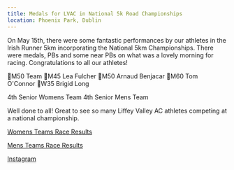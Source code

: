 ```yaml
---
title: Medals for LVAC in National 5k Road Championships
location: Phoenix Park, Dublin
---
```


On May 15th, there were some fantastic performances by our athletes in the Irish Runner 5km incorporating the National 5km Championships. There were medals, PBs and some near PBs on what was a lovely morning for racing. Congratulations to all our athletes! 

🥈M50 Team
🥈M45 Lea Fulcher
🥈M50 Arnaud Benjacar
🥈M60 Tom O'Connor
🥉W35 Brigid Long

4th Senior Womens Team
4th Senior Mens Team

Well done to all! Great to see so many Liffey Valley AC athletes competing at a national championship.

<a href="hhttps://www.athleticsireland.ie/downloads/events/Womens_team_results.pdf" target="_blank" rel="noopener noreferrer">Womens Teams Race Results</a>

<a href="https://www.athleticsireland.ie/downloads/events/Mens_team_results.pdf" target="_blank" rel="noopener noreferrer">Mens Teams Race Results</a>

<a href="https://www.instagram.com/p/CdlKi7us40G/" target="_blank" rel="noopener noreferrer">Instagram</a>
 
